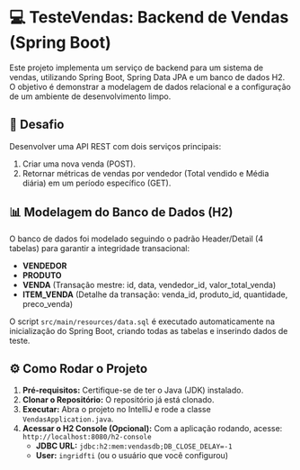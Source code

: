 # 💻 TesteVendas: Backend de Vendas (Spring Boot)

Este projeto implementa um serviço de backend para um sistema de vendas, utilizando Spring Boot, Spring Data JPA e um banco de dados H2. O objetivo é demonstrar a modelagem de dados relacional e a configuração de um ambiente de desenvolvimento limpo.

## 🎯 Desafio

Desenvolver uma API REST com dois serviços principais:
1.  Criar uma nova venda (POST).
2.  Retornar métricas de vendas por vendedor (Total vendido e Média diária) em um período específico (GET).

## 📊 Modelagem do Banco de Dados (H2)

O banco de dados foi modelado seguindo o padrão Header/Detail (4 tabelas) para garantir a integridade transacional:
- **VENDEDOR**
- **PRODUTO**
- **VENDA** (Transação mestre: id, data, vendedor_id, valor_total_venda)
- **ITEM_VENDA** (Detalhe da transação: venda_id, produto_id, quantidade, preco_venda)

O script `src/main/resources/data.sql` é executado automaticamente na inicialização do Spring Boot, criando todas as tabelas e inserindo dados de teste.

## ⚙️ Como Rodar o Projeto

1. **Pré-requisitos:** Certifique-se de ter o Java (JDK) instalado.
2. **Clonar o Repositório:** O repositório já está clonado.
3. **Executar:** Abra o projeto no IntelliJ e rode a classe `VendasApplication.java`.
4. **Acessar o H2 Console (Opcional):**
   Com a aplicação rodando, acesse: `http://localhost:8080/h2-console`
    - **JDBC URL:** `jdbc:h2:mem:vendasdb;DB_CLOSE_DELAY=-1`
    - **User:** `ingridfti` (ou o usuário que você configurou)